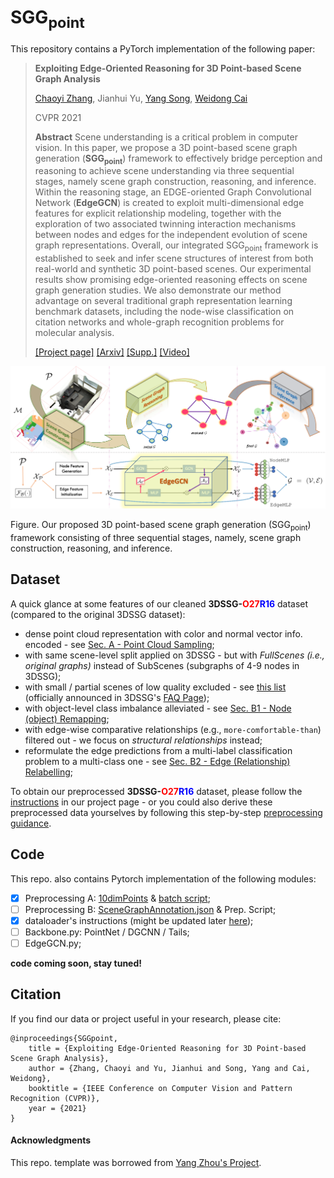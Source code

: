 # SGG<sub>point</sub>

This repository contains a PyTorch implementation of the following paper:

> **Exploiting Edge-Oriented Reasoning for 3D Point-based Scene Graph Analysis**
>
> [Chaoyi Zhang](https://chaoyivision.github.io/), Jianhui Yu, [Yang Song](http://www.cse.unsw.edu.au/~ysong/), [Weidong Cai](https://www.sydney.edu.au/engineering/about/our-people/academic-staff/tom-cai.html)
>
> CVPR 2021
>
> **Abstract** Scene understanding is a critical problem in computer vision. In this paper, we propose a 3D point-based scene graph generation (<b>SGG<sub>point</sub></b>) framework to effectively bridge perception and reasoning to achieve scene understanding via three sequential stages, namely scene graph construction, reasoning, and inference. Within the reasoning stage, an EDGE-oriented Graph Convolutional Network (<b>EdgeGCN</b>) is created to exploit multi-dimensional edge features for explicit relationship modeling, together with the exploration of two associated twinning interaction mechanisms between nodes and edges for the independent evolution of scene graph representations. Overall, our integrated SGG<sub>point</sub> framework is established to seek and infer scene structures of interest from both real-world and synthetic 3D point-based scenes. Our experimental results show promising edge-oriented reasoning effects on scene graph generation studies. We also demonstrate our method advantage on several traditional graph representation learning benchmark datasets, including the node-wise classification on citation networks and whole-graph recognition problems for molecular analysis.
>
> [[Project page]](https://SGGpoint.github.io/) [[Arxiv]](https://arxiv.org/pdf/2103.05558.pdf) [[Supp.]](https://sggpoint.github.io/supplementary.pdf) [[Video]](https://sggpoint.github.io/#video)

![img](docs/teaser.png)

Figure. Our proposed 3D point-based scene graph generation (SGG<sub>point</sub>) framework consisting of three sequential stages, namely, scene graph construction, reasoning, and inference.

## Dataset

A quick glance at some features of our cleaned <b>3DSSG-<font color="red">O27</font><font color="blue">R16</font></b> dataset (compared to the original 3DSSG dataset):
* dense point cloud representation with color and normal vector info. encoded - see [Sec. A - Point Cloud Sampling](https://chaoyivision.github.io/SGGpoint/#a-point-cloud-sampling);
* with same scene-level split applied on 3DSSG - but with <i>FullScenes (i.e., original graphs)</i> instead of SubScenes (subgraphs of 4-9 nodes in 3DSSG);
* with small / partial scenes of low quality excluded - see [this list](http://campar.in.tum.de/files/3RScan/partial.txt) (officially announced in 3DSSG's [FAQ Page](https://github.com/WaldJohannaU/3RScan/blob/master/FAQ.md#some-scenes-in-3rscan-seem-to-be-quite-small--partial-whys-that));
* with object-level class imbalance alleviated - see [Sec. B1 - Node (object) Remapping](https://chaoyivision.github.io/SGGpoint/#b-updates-on-scene-graph-annotations);
* with edge-wise comparative relationships (e.g., `more-comfortable-than`) filtered out - we focus on <i>structural relationships</i> instead;
* reformulate the edge predictions from a multi-label classification problem to a multi-class one - see [Sec. B2 - Edge (Relationship) Relabelling](https://chaoyivision.github.io/SGGpoint/#b-updates-on-scene-graph-annotations);

To obtain our preprocessed <b>3DSSG-<font color="red">O27</font><font color="blue">R16</font></b> dataset, please follow the [instructions](https://sggpoint.github.io/#dataset) in our project page - or you could also derive these preprocessed data yourselves by following this step-by-step [preprocessing guidance](https://chaoyivision.github.io/SGGpoint/#dataset-preprocessing). 

## Code 

This repo. also contains Pytorch implementation of the following modules:
- [x] Preprocessing A: [10dimPoints](https://chaoyivision.github.io/SGGpoint/#a-point-cloud-sampling) & [batch script](https://github.com/chaoyivision/SGGpoint/blob/main/preprocessing/point_cloud_sampling.bash);
- [ ] Preprocessing B: [SceneGraphAnnotation.json](https://chaoyivision.github.io/SGGpoint/#b-updates-on-scene-graph-annotations) & Prep. Script;
- [x] dataloader's instructions (might be updated later [here](https://chaoyivision.github.io/SGGpoint/#last-few-steps));
- [ ] Backbone.py: PointNet / DGCNN / Tails;
- [ ] EdgeGCN.py;

**code coming soon, stay tuned!**

## Citation

If you find our data or project useful in your research, please cite:

```
@inproceedings{SGGpoint,
    title = {Exploiting Edge-Oriented Reasoning for 3D Point-based Scene Graph Analysis},
    author = {Zhang, Chaoyi and Yu, Jianhui and Song, Yang and Cai, Weidong},
    booktitle = {IEEE Conference on Computer Vision and Pattern Recognition (CVPR)},
    year = {2021}
}
```
#### Acknowledgments
This repo. template was borrowed from [Yang Zhou's Project](https://github.com/yzhou359/3DIndoor-SceneGraphNet).